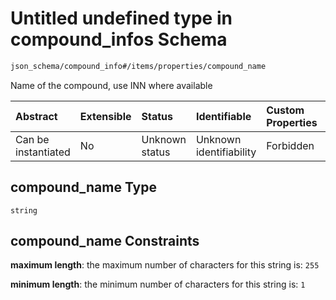 # Untitled undefined type in compound\_infos Schema

```txt
json_schema/compound_info#/items/properties/compound_name
```

Name of the compound, use INN where available

| Abstract            | Extensible | Status         | Identifiable            | Custom Properties | Additional Properties | Access Restrictions | Defined In                                                                              |
| :------------------ | :--------- | :------------- | :---------------------- | :---------------- | :-------------------- | :------------------ | :-------------------------------------------------------------------------------------- |
| Can be instantiated | No         | Unknown status | Unknown identifiability | Forbidden         | Allowed               | none                | [compound\_info.schema.json\*](../out/compound_info.schema.json "open original schema") |

## compound\_name Type

`string`

## compound\_name Constraints

**maximum length**: the maximum number of characters for this string is: `255`

**minimum length**: the minimum number of characters for this string is: `1`
